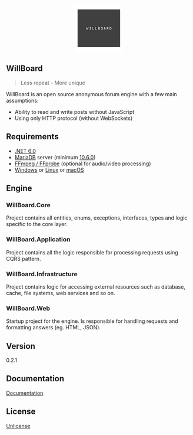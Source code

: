 <p align="center">
<img height="128" width="128" src="logo.svg" alt="WillBoard logo">
</p>

## WillBoard

> Less repeat - More unique

WillBoard is an open source anonymous forum engine with a few main assumptions: 
- Ability to read and write posts without JavaScript 
- Using only HTTP protocol (without WebSockets)

## Requirements

- [.NET 6.0](https://github.com/dotnet/core/blob/main/release-notes/8.0/README.md ".NET 8.0")
- [MariaDB](https://mariadb.org/download/ "MariaDB") server (minimum [10.6.0](https://mariadb.com/kb/en/select-offset-fetch/ "10.6.0")) 
- [FFmpeg / FFprobe](https://ffmpeg.org/download.html "FFmpeg / FFprobe") (optional for audio/video processing)
- [Windows](https://github.com/dotnet/core/blob/main/release-notes/8.0/supported-os.md#windows "Windows") or [Linux](https://github.com/dotnet/core/blob/main/release-notes/8.0/supported-os.md#linux "Linux") or [macOS](https://github.com/dotnet/core/blob/main/release-notes/8.0/supported-os.md#macos "macOS")

## Engine

### WillBoard.Core

Project contains all entities, enums, exceptions, interfaces, types and logic specific to the core layer.

### WillBoard.Application

Project contains all the logic responsible for processing requests using CQRS pattern.

### WillBoard.Infrastructure

Project contains logic for accessing external resources such as database, cache, file systems, web services and so on. 

### WillBoard.Web

Startup project for the engine. Is responsible for handling requests and formatting answers (eg. HTML, JSON).

## Version

0.2.1

## Documentation

[Documentation](docs/README.md)

## License

[Unlicense](UNLICENSE.txt)